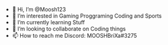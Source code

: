 - 👋 Hi, I’m @Moosh123
- 👀 I’m interested in Gaming Proggraming Coding and Sports
- 🌱 I’m currently learning Stuff
- 💞️ I’m looking to collaborate on Coding things
- 📫 How to reach me Discord: MOOSHBriXa#3275

<!---
Moosh123/Moosh123 is a ✨ special ✨ repository because its `README.md` (this file) appears on your GitHub profile.
You can click the Preview link to take a look at your changes.
--->
